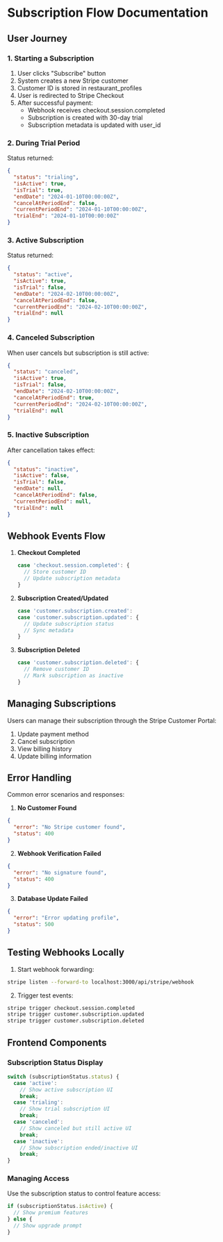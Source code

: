 # Subscription Flow Documentation

## User Journey

### 1. Starting a Subscription

1. User clicks "Subscribe" button
2. System creates a new Stripe customer
3. Customer ID is stored in restaurant_profiles
4. User is redirected to Stripe Checkout
5. After successful payment:
   - Webhook receives checkout.session.completed
   - Subscription is created with 30-day trial
   - Subscription metadata is updated with user_id

### 2. During Trial Period

Status returned:
```json
{
  "status": "trialing",
  "isActive": true,
  "isTrial": true,
  "endDate": "2024-01-10T00:00:00Z",
  "cancelAtPeriodEnd": false,
  "currentPeriodEnd": "2024-01-10T00:00:00Z",
  "trialEnd": "2024-01-10T00:00:00Z"
}
```

### 3. Active Subscription

Status returned:
```json
{
  "status": "active",
  "isActive": true,
  "isTrial": false,
  "endDate": "2024-02-10T00:00:00Z",
  "cancelAtPeriodEnd": false,
  "currentPeriodEnd": "2024-02-10T00:00:00Z",
  "trialEnd": null
}
```

### 4. Canceled Subscription

When user cancels but subscription is still active:
```json
{
  "status": "canceled",
  "isActive": true,
  "isTrial": false,
  "endDate": "2024-02-10T00:00:00Z",
  "cancelAtPeriodEnd": true,
  "currentPeriodEnd": "2024-02-10T00:00:00Z",
  "trialEnd": null
}
```

### 5. Inactive Subscription

After cancellation takes effect:
```json
{
  "status": "inactive",
  "isActive": false,
  "isTrial": false,
  "endDate": null,
  "cancelAtPeriodEnd": false,
  "currentPeriodEnd": null,
  "trialEnd": null
}
```

## Webhook Events Flow

1. **Checkout Completed**
   ```typescript
   case 'checkout.session.completed': {
     // Store customer ID
     // Update subscription metadata
   }
   ```

2. **Subscription Created/Updated**
   ```typescript
   case 'customer.subscription.created':
   case 'customer.subscription.updated': {
     // Update subscription status
     // Sync metadata
   }
   ```

3. **Subscription Deleted**
   ```typescript
   case 'customer.subscription.deleted': {
     // Remove customer ID
     // Mark subscription as inactive
   }
   ```

## Managing Subscriptions

Users can manage their subscription through the Stripe Customer Portal:
1. Update payment method
2. Cancel subscription
3. View billing history
4. Update billing information

## Error Handling

Common error scenarios and responses:

1. **No Customer Found**
```json
{
  "error": "No Stripe customer found",
  "status": 400
}
```

2. **Webhook Verification Failed**
```json
{
  "error": "No signature found",
  "status": 400
}
```

3. **Database Update Failed**
```json
{
  "error": "Error updating profile",
  "status": 500
}
```

## Testing Webhooks Locally

1. Start webhook forwarding:
```bash
stripe listen --forward-to localhost:3000/api/stripe/webhook
```

2. Trigger test events:
```bash
stripe trigger checkout.session.completed
stripe trigger customer.subscription.updated
stripe trigger customer.subscription.deleted
```

## Frontend Components

### Subscription Status Display
```typescript
switch (subscriptionStatus.status) {
  case 'active':
    // Show active subscription UI
    break;
  case 'trialing':
    // Show trial subscription UI
    break;
  case 'canceled':
    // Show canceled but still active UI
    break;
  case 'inactive':
    // Show subscription ended/inactive UI
    break;
}
```

### Managing Access
Use the subscription status to control feature access:
```typescript
if (subscriptionStatus.isActive) {
  // Show premium features
} else {
  // Show upgrade prompt
}
```
